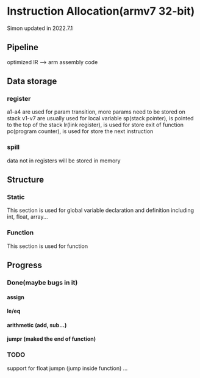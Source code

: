 # Instruction Allocation(armv7 32-bit)
Simon updated in 2022.7.1

## Pipeline
optimized IR --> arm assembly code

## Data storage
### register
a1-a4 are used for param transition, more params need to be stored on stack
v1-v7 are usually used for local variable
sp(stack pointer), is pointed to the top of the stack
lr(link register), is used for store exit of function
pc(program counter), is used for store the next instruction

### spill
data not in registers will be stored in memory

## Structure
### Static
This section is used for global variable declaration and definition
including int, float, array...

### Function
This section is used for function

## Progress
### Done(maybe bugs in it)

#### assign
#### le/eq
#### arithmetic (add, sub...)
#### jumpr (maked the end of function)

### TODO
support for float
jumpn (jump inside function)
...

